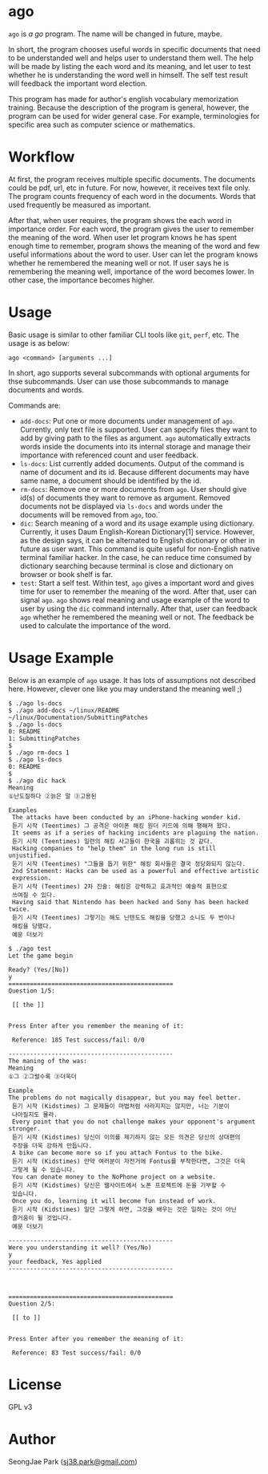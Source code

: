 ago
===

`ago` is _a go_ program.
The name will be changed in future, maybe.

In short, the program chooses useful words in specific documents that need to
be understanded well and helps user to understand them well.
The help will be made by listing the each word and its meaning, and let user to
test whether he is understanding the word well in himself. The self test result
will feedback the important word election.

This program has made for author's english vocabulary memorization training.
Because the description of the program is general, however, the program can be
used for wider general case. For example, terminologies for specific area such
as computer science or mathematics.


Workflow
========

At first, the program receives multiple specific documents.
The documents could be pdf, url, etc in future. For now, however, it receives
text file only.
The program counts frequency of each word in the documents. Words that used
frequently be measured as important.

After that, when user requires, the program shows the each word in importance
order.  For each word, the program gives the user to remember the meaning of
the word.  When user let program knows he has spent enough time to remember,
program shows the meaning of the word and few useful informations about the
word to user.  User can let the program knows whether he remembered the meaning
well or not.
If user says he is remembering the meaning well, importance of the word becomes
lower. In other case, the importance becomes higher.


Usage
=====

Basic usage is similar to other familiar CLI tools like `git`, `perf`, etc.
The usage is as below:
```
ago <command> [arguments ...]
```

In short, ago supports several subcommands with optional arguments for thse subcommands. User can use those subcommands to manage documents and words.

Commands are:
- `add-docs`: Put one or more documents under management of `ago`. Currently,
   only text file is supported. User can specify files they want to add by
   giving path to the files as argument. `ago` automatically extracts words
   inside the documents into its internal storage and manage their importance
   with referenced count and user feedback.
- `ls-docs`: List currently added documents. Output of the command is name of
   document and its id. Because different documents may have same name, a
   document should be identified by the id.
- `rm-docs`: Remove one or more documents from `ago`. User should give id(s) of
   documents they want to remove as argument. Removed documents not be
   displayed via `ls-docs` and words under the documents will be removed from
   `ago`, too.`
- `dic`: Search meaning of a word and its usage example using dictionary.
   Currently, it uses Daum English-Korean Dictionary[1] service. However, as
   the design says, it can be alternated to English dictionary or other in
   future as user want. This command is quite useful for non-English native
   terminal familiar hacker. In the case, he can reduce time consumed by
   dictionary searching because terminal is close and dictionary on browser or
   book shelf is far.
- `test`: Start a self test. Within test, `ago` gives a important word and
   gives time for user to remember the meaning of the word. After that, user
   can signal `ago`. `ago` shows real meaning and usage example of the word to
   user by using the `dic` command internally. After that, user can feedback
   `ago` whether he remembered the meaning well or not. The feedback be used to
   calculate the importance of the word.


Usage Example
=============

Below is an example of `ago` usage. It has lots of assumptions not described
here. However, clever one like you may understand the meaning well ;)

```
$ ./ago ls-docs
$ ./ago add-docs ~/linux/README ~/linux/Documentation/SubmittingPatches
$ ./ago ls-docs
0: README
1: SubmittingPatches
$
$ ./ago rm-docs 1
$ ./ago ls-docs
0: README
$
$ ./ago dic hack
Meaning
①난도질하다 ②늙은 말 ③고용된

Examples
 The attacks have been conducted by an iPhone-hacking wonder kid.
 듣기 시작 (Teentimes) 그 공격은 아이폰 해킹 원더 키드에 의해 행해져 왔다.
 It seems as if a series of hacking incidents are plaguing the nation.
 듣기 시작 (Teentimes) 일련의 해킹 사고들이 한국을 괴롭히는 것 같다.
 Hacking companies to "help them" in the long run is still unjustified.
 듣기 시작 (Teentimes) "그들을 돕기 위한" 해킹 회사들은 결국 정당화되지 않는다.
 2nd Statement: Hacks can be used as a powerful and effective artistic
 expression.
 듣기 시작 (Teentimes) 2차 진술: 해킹은 강력하고 효과적인 예술적 표현으로
 쓰여질 수 있다.
 Having said that Nintendo has been hacked and Sony has been hacked twice.
 듣기 시작 (Teentimes) 그렇기는 해도 닌텐도도 해킹을 당했고 소니도 두 번이나
 해킹을 당했다.
 예문 더보기

$ ./ago test
Let the game begin

Ready? (Yes/[No])
y
==============================================
Question 1/5:

 [[ the ]]


Press Enter after you remember the meaning of it:

 Reference: 185 Test success/fail: 0/0

----------------------------------------------
The maning of the was:
Meaning
①그 ②그럴수록 ③더욱더

Example
The problems do not magically disappear, but you may feel better.
 듣기 시작 (Kidstimes) 그 문제들이 마법처럼 사라지지는 않지만, 너는 기분이
 나아질지도 몰라.
 Every point that you do not challenge makes your opponent's argument stronger.
 듣기 시작 (Kidstimes) 당신이 이의를 제기하지 않는 모든 의견은 당신의 상대편의
 주장을 더욱 강하게 만듭니다.
 A bike can become more so if you attach Fontus to the bike.
 듣기 시작 (Kidstimes) 만약 여러분이 자전거에 Fontus를 부착한다면, 그것은 더욱
 그렇게 될 수 있습니다.
 You can donate money to the NoPhone project on a website.
 듣기 시작 (Kidstimes) 당신은 웹사이트에서 노폰 프로젝트에 돈을 기부할 수
 있습니다.
 Once you do, learning it will become fun instead of work.
 듣기 시작 (Kidstimes) 일단 그렇게 하면, 그것을 배우는 것은 일하는 것이 아닌
 즐거움이 될 것입니다.
 예문 더보기

----------------------------------------------
Were you understanding it well? (Yes/No)
y
your feedback, Yes applied
----------------------------------------------



==============================================
Question 2/5:

 [[ to ]]


Press Enter after you remember the meaning of it:

 Reference: 83 Test success/fail: 0/0
```


License
=======

GPL v3


Author
======

SeongJae Park (sj38.park@gmail.com)
